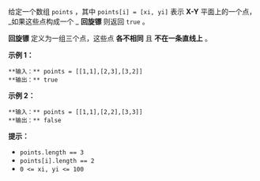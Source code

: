 给定一个数组 `points` ，其中 `points[i] = [xi, yi]` 表示 **X-Y** 平面上的一个点， _如果这些点构成一个  _
**回旋镖**  则返回 `true` 。

**回旋镖**  定义为一组三个点，这些点  **各不相同**  且  **不在一条直线上**  。



**示例 1：**

    
    
    **输入：** points = [[1,1],[2,3],[3,2]]
    **输出：** true
    

**示例 2：**

    
    
    **输入：** points = [[1,1],[2,2],[3,3]]
    **输出：** false



**提示：**

  * `points.length == 3`
  * `points[i].length == 2`
  * `0 <= xi, yi <= 100`

